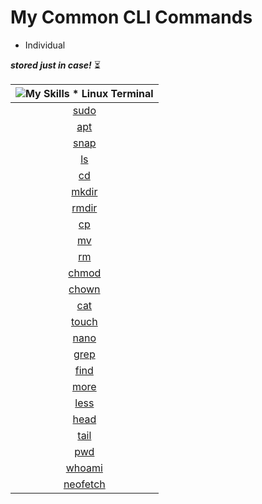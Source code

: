 # My Common CLI Commands

- Individual

***stored just in case!*** ⏳

| ![My Skills](https://go-skill-icons.vercel.app/api/icons?i=linux&theme=dark) * **Linux Terminal** |
|:---:|
| [sudo](https://github.com/fault3r/linux-terminal/blob/main/documents/sudo.md) |
| [apt](https://github.com/fault3r/linux-terminal/blob/main/documents/apt.md) |
| [snap](https://github.com/fault3r/linux-terminal/blob/main/documents/snap.md) |
| [ls](https://github.com/fault3r/linux-terminal/blob/main/documents/ls.md) |
| [cd](https://github.com/fault3r/linux-terminal/blob/main/documents/cd.md) |
| [mkdir](https://github.com/fault3r/linux-terminal/blob/main/documents/mkdir.md) |
| [rmdir](https://github.com/fault3r/linux-terminal/blob/main/documents/rmdir.md) |
| [cp](https://github.com/fault3r/linux-terminal/blob/main/documents/cp.md) |
| [mv](https://github.com/fault3r/linux-terminal/blob/main/documents/mv.md) |
| [rm](https://github.com/fault3r/linux-terminal/blob/main/documents/rm.md) |
| [chmod](https://github.com/fault3r/linux-terminal/blob/main/documents/chmod.md) |
| [chown](https://github.com/fault3r/linux-terminal/blob/main/documents/chown.md) |
| [cat](https://github.com/fault3r/linux-terminal/blob/main/documents/cat.md) |
| [touch](https://github.com/fault3r/linux-terminal/blob/main/documents/touch.md) |
| [nano](https://github.com/fault3r/linux-terminal/blob/main/documents/nano.md) |
| [grep](https://github.com/fault3r/linux-terminal/blob/main/documents/grep.md) |
| [find](https://github.com/fault3r/linux-terminal/blob/main/documents/find.md) |
| [more](https://github.com/fault3r/linux-terminal/blob/main/documents/more.md) |
| [less](https://github.com/fault3r/linux-terminal/blob/main/documents/less.md) |
| [head](https://github.com/fault3r/linux-terminal/blob/main/documents/head.md) |
| [tail](https://github.com/fault3r/linux-terminal/blob/main/documents/tail.md) |
| [pwd](https://github.com/fault3r/linux-terminal/blob/main/documents/pwd.md) |
| [whoami](https://github.com/fault3r/linux-terminal/blob/main/documents/whoami.md) |
| [neofetch](https://github.com/fault3r/linux-terminal/blob/main/documents/neofetch.md) |